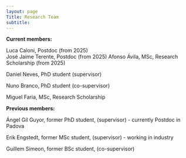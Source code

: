 ```yaml
---
layout: page
Title: Research Team
subtitle:
---
```


**Current members:**

Luca Caloni, Postdoc (from 2025)\
José Jaime Terente, Postdoc (from 2025)
Afonso Ávila, MSc, Research Scholarship (from 2025)

Daniel Neves, PhD student (supervisor)

Nuno Branco, PhD student (co-supervisor)

Miguel Faria, MSc, Research Scholarship


**Previous members:**

Ángel Gil Guyor, former PhD student, (supervisor) - currently Postdoc in Padova

Erik Engstedt, former MSc student, (supervisor) - working in industry

Guillem Simeon, former BSc student, (co-supervisor)



